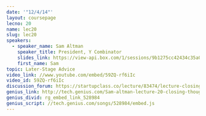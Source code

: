 ```yaml
---
date: '"12/4/14"'
layout: coursepage
lecno: 20
name: lec20
slug: lec20
speakers:
  - speaker_name: Sam Altman
    speaker_title: President, Y Combinator
    slides_link: https://view-api.box.com/1/sessions/9b1275cc42434c35a014d82a9ed9f345/view
    first_name: Sam
topic: Later-Stage Advice
video_link: //www.youtube.com/embed/59ZQ-rf6iIc
video_id: 59ZQ-rf6iIc
discussion_forum: https://startupclass.co/lecture/83474/lecture-closing-thoughts-and-later-stage-advice-sam-altman
genius_link: http://tech.genius.com/Sam-altman-lecture-20-closing-thoughts-and-later-stage-advice-annotated
genius_divid: rg_embed_link_528984
genius_script: //tech.genius.com/songs/528984/embed.js
---
```

